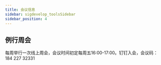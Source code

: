 ```yaml
---
title: 会议信息
sidebar: sigdevelop_toolsSidebar
sidebar_position: 4
---
```


## 例行周会
每周举行一次线上周会，会议时间初定每周五16:00-17:00。钉钉入会，会议码：184 227 32331